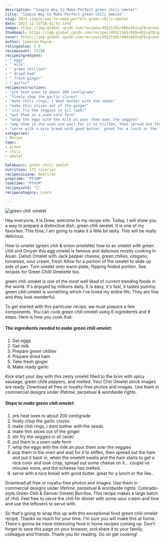 ```yaml
---
description: "Simple Way to Make Perfect green chili omelet"
title: "Simple Way to Make Perfect green chili omelet"
slug: 3935-simple-way-to-make-perfect-green-chili-omelet
date: 2021-12-13T18:41:51.374Z
image: https://img-global.cpcdn.com/recipes/49521165/680x482cq70/green-chili-omelet-recipe-main-photo.jpg
thumbnail: https://img-global.cpcdn.com/recipes/49521165/680x482cq70/green-chili-omelet-recipe-main-photo.jpg
cover: https://img-global.cpcdn.com/recipes/49521165/680x482cq70/green-chili-omelet-recipe-main-photo.jpg
author: Cameron Payne
ratingvalue: 4.8
reviewcount: 15298
recipeingredient:
- " eggs"
- " milk"
- " green chillies"
- " dried ham"
- " fresh ginger"
- " garlic"
recipeinstructions:
- "pre heat oven to about 200 centigrade"
- "finely chop the garlic cloves"
- "make chili rings, i dont bother with the seeds"
- "make thin slices out of the ginger"
- "stir fry the veggies in oil (wok)"
- "put them in a oven-safe form"
- "whip the eggs with the milk an pour them over the veggies"
- "pop them in the oven and wait for it to stiffen, then spread out the ham and put it back in, when the omelett swells and the ham starts to get a nice color and look crisp, spread out some cheese on it...  couple&#39;ve minutes more, and the vcheese has melted."
- "serve with a nice bread with good butter. great for a lunch or the like.."
categories:
- Recipe
tags:
- green
- chili
- omelet

katakunci: green chili omelet 
nutrition: 171 calories
recipecuisine: American
preptime: "PT38M"
cooktime: "PT45M"
recipeyield: "1"
recipecategory: Lunch

---
```



![green chili omelet](https://img-global.cpcdn.com/recipes/49521165/680x482cq70/green-chili-omelet-recipe-main-photo.jpg)

Hey everyone, it is Drew, welcome to my recipe site. Today, I will show you a way to prepare a distinctive dish, green chili omelet. It is one of my favorites. This time, I am going to make it a little bit tasty. This will be really delicious.

How to omelet (green chili &amp; onion omelette) how to an omelet with green chili and Oniyan this egg omelet is famous and delicious mostly cooking in Asian. Delish Omelet with Jack pepper cheese, green chilies, oregano, tomatoes, sour cream, fresh Allow for a portion of the omelet to slide up side of pan. Turn omelet onto warm plate, flipping folded portion. See recipes for Green Chilli Omelette too.

green chili omelet is one of the most well liked of current trending foods in the world. It's enjoyed by millions daily. It is easy, it's fast, it tastes yummy. green chili omelet is something which I've loved my entire life. They are fine and they look wonderful.


To get started with this particular recipe, we must prepare a few components. You can cook green chili omelet using 6 ingredients and 9 steps. Here is how you cook that.

<!--inarticleads1-->

##### The ingredients needed to make green chili omelet:

1. Get  eggs
1. Get  milk
1. Prepare  green chillies
1. Prepare  dried ham
1. Take  fresh ginger
1. Make ready  garlic


Kick start your day with this zesty omelet filled to the brim with spicy sausage, green chile peppers, and melted. Your Chili Omelet stock images are ready. Download all free or royalty-free photos and images. Use them in commercial designs under lifetime, perpetual &amp; worldwide rights. 

<!--inarticleads2-->

##### Steps to make green chili omelet:

1. pre heat oven to about 200 centigrade
1. finely chop the garlic cloves
1. make chili rings, i dont bother with the seeds
1. make thin slices out of the ginger
1. stir fry the veggies in oil (wok)
1. put them in a oven-safe form
1. whip the eggs with the milk an pour them over the veggies
1. pop them in the oven and wait for it to stiffen, then spread out the ham and put it back in, when the omelett swells and the ham starts to get a nice color and look crisp, spread out some cheese on it...  couple&#39;ve minutes more, and the vcheese has melted.
1. serve with a nice bread with good butter. great for a lunch or the like..


Download all free or royalty-free photos and images. Use them in commercial designs under lifetime, perpetual &amp; worldwide rights. Colorado-style Green Chili &amp; Denver Omelet Burritos. This recipe makes a large batch of chili. Feel free to serve the chili for dinner with some sour cream and lime and use the leftovers to serve with. 

So that's going to wrap this up with this exceptional food green chili omelet recipe. Thanks so much for your time. I'm sure you will make this at home. There's gonna be more interesting food in home recipes coming up. Don't forget to save this page on your browser, and share it to your family, colleague and friends. Thank you for reading. Go on get cooking!
